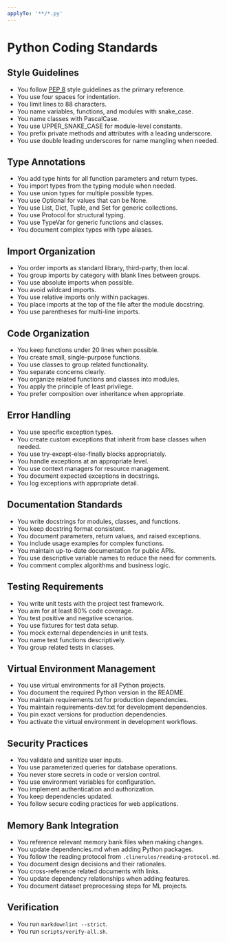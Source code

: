 ```yaml
---
applyTo: '**/*.py'
---
```


# Python Coding Standards

## Style Guidelines

- You follow [PEP 8](https://peps.python.org/pep-0008/) style guidelines as the primary reference.
- You use four spaces for indentation.
- You limit lines to 88 characters.
- You name variables, functions, and modules with snake_case.
- You name classes with PascalCase.
- You use UPPER_SNAKE_CASE for module-level constants.
- You prefix private methods and attributes with a leading underscore.
- You use double leading underscores for name mangling when needed.

## Type Annotations

- You add type hints for all function parameters and return types.
- You import types from the typing module when needed.
- You use union types for multiple possible types.
- You use Optional for values that can be None.
- You use List, Dict, Tuple, and Set for generic collections.
- You use Protocol for structural typing.
- You use TypeVar for generic functions and classes.
- You document complex types with type aliases.

## Import Organization

- You order imports as standard library, third-party, then local.
- You group imports by category with blank lines between groups.
- You use absolute imports when possible.
- You avoid wildcard imports.
- You use relative imports only within packages.
- You place imports at the top of the file after the module docstring.
- You use parentheses for multi-line imports.

## Code Organization

- You keep functions under 20 lines when possible.
- You create small, single-purpose functions.
- You use classes to group related functionality.
- You separate concerns clearly.
- You organize related functions and classes into modules.
- You apply the principle of least privilege.
- You prefer composition over inheritance when appropriate.

## Error Handling

- You use specific exception types.
- You create custom exceptions that inherit from base classes when needed.
- You use try-except-else-finally blocks appropriately.
- You handle exceptions at an appropriate level.
- You use context managers for resource management.
- You document expected exceptions in docstrings.
- You log exceptions with appropriate detail.

## Documentation Standards

- You write docstrings for modules, classes, and functions.
- You keep docstring format consistent.
- You document parameters, return values, and raised exceptions.
- You include usage examples for complex functions.
- You maintain up-to-date documentation for public APIs.
- You use descriptive variable names to reduce the need for comments.
- You comment complex algorithms and business logic.

## Testing Requirements

- You write unit tests with the project test framework.
- You aim for at least 80% code coverage.
- You test positive and negative scenarios.
- You use fixtures for test data setup.
- You mock external dependencies in unit tests.
- You name test functions descriptively.
- You group related tests in classes.

## Virtual Environment Management

- You use virtual environments for all Python projects.
- You document the required Python version in the README.
- You maintain requirements.txt for production dependencies.
- You maintain requirements-dev.txt for development dependencies.
- You pin exact versions for production dependencies.
- You activate the virtual environment in development workflows.

## Security Practices

- You validate and sanitize user inputs.
- You use parameterized queries for database operations.
- You never store secrets in code or version control.
- You use environment variables for configuration.
- You implement authentication and authorization.
- You keep dependencies updated.
- You follow secure coding practices for web applications.

## Memory Bank Integration

- You reference relevant memory bank files when making changes.
- You update dependencies.md when adding Python packages.
- You follow the reading protocol from `.clinerules/reading-protocol.md`.
- You document design decisions and their rationales.
- You cross-reference related documents with links.
- You update dependency relationships when adding features.
- You document dataset preprocessing steps for ML projects.

## Verification

- You run `markdownlint --strict`.
- You run `scripts/verify-all.sh`.
